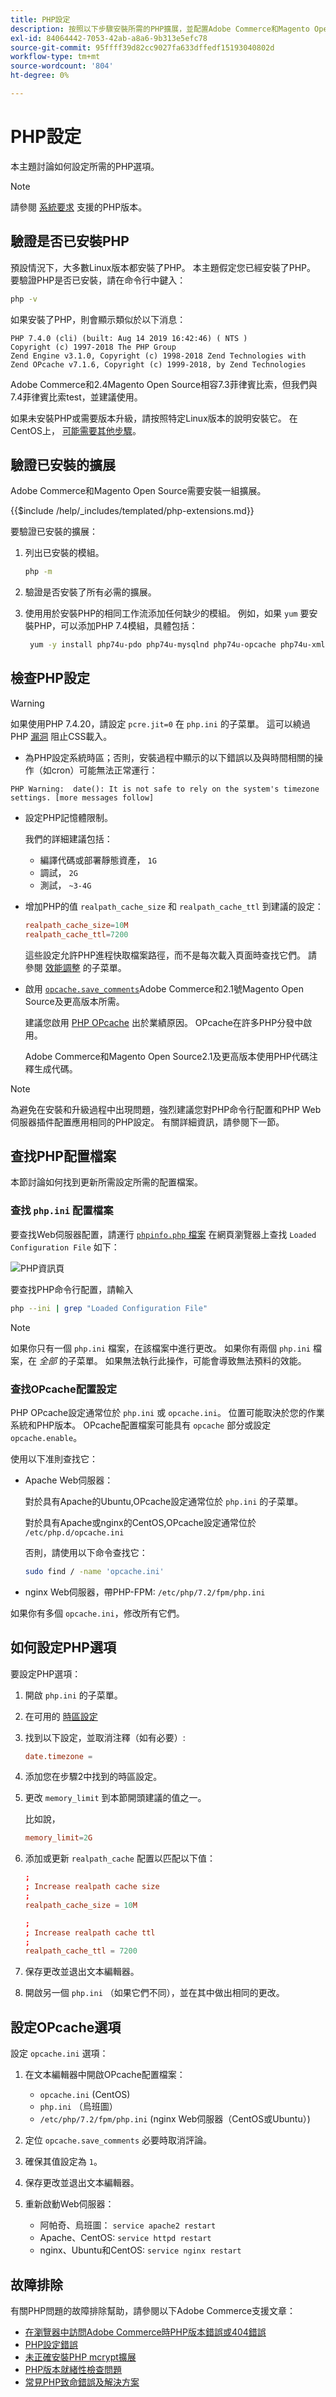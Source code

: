 ```yaml
---
title: PHP設定
description: 按照以下步驟安裝所需的PHP擴展，並配置Adobe Commerce和Magento Open Source的內部安裝所需的PHP設定。
exl-id: 84064442-7053-42ab-a8a6-9b313e5efc78
source-git-commit: 95ffff39d82cc9027fa633dffedf15193040802d
workflow-type: tm+mt
source-wordcount: '804'
ht-degree: 0%

---
```


# PHP設定

本主題討論如何設定所需的PHP選項。

>[!NOTE]
>
>請參閱 [系統要求](../system-requirements.md) 支援的PHP版本。

## 驗證是否已安裝PHP

預設情況下，大多數Linux版本都安裝了PHP。 本主題假定您已經安裝了PHP。 要驗證PHP是否已安裝，請在命令行中鍵入：

```bash
php -v
```

如果安裝了PHP，則會顯示類似於以下消息：

```terminal
PHP 7.4.0 (cli) (built: Aug 14 2019 16:42:46) ( NTS )
Copyright (c) 1997-2018 The PHP Group
Zend Engine v3.1.0, Copyright (c) 1998-2018 Zend Technologies with Zend OPcache v7.1.6, Copyright (c) 1999-2018, by Zend Technologies
```

Adobe Commerce和2.4Magento Open Source相容7.3菲律賓比索，但我們與7.4菲律賓比索test，並建議使用。

如果未安裝PHP或需要版本升級，請按照特定Linux版本的說明安裝它。
在CentOS上， [可能需要其他步驟](https://wiki.centos.org/HowTos/php7)。

## 驗證已安裝的擴展

Adobe Commerce和Magento Open Source需要安裝一組擴展。

{{$include /help/_includes/templated/php-extensions.md}}

要驗證已安裝的擴展：

1. 列出已安裝的模組。

   ```bash
   php -m
   ```

1. 驗證是否安裝了所有必需的擴展。
1. 使用用於安裝PHP的相同工作流添加任何缺少的模組。 例如，如果 `yum` 要安裝PHP，可以添加PHP 7.4模組，具體包括：

   ```bash
    yum -y install php74u-pdo php74u-mysqlnd php74u-opcache php74u-xml php74u-gd php74u-devel php74u-mysql php74u-intl php74u-mbstring php74u-bcmath php74u-json php74u-iconv php74u-soap
   ```

## 檢查PHP設定

>[!WARNING]
>
>如果使用PHP 7.4.20，請設定 `pcre.jit=0` 在 `php.ini` 的子菜單。 這可以繞過PHP [漏洞](https://bugs.php.net/bug.php?id=81101) 阻止CSS載入。

- 為PHP設定系統時區；否則，安裝過程中顯示的以下錯誤以及與時間相關的操作（如cron）可能無法正常運行：

```terminal
PHP Warning:  date(): It is not safe to rely on the system's timezone settings. [more messages follow]
```

- 設定PHP記憶體限制。

   我們的詳細建議包括：

   - 編譯代碼或部署靜態資產， `1G`
   - 調試， `2G`
   - 測試， `~3-4G`

- 增加PHP的值 `realpath_cache_size` 和 `realpath_cache_ttl` 到建議的設定：

   ```conf
   realpath_cache_size=10M
   realpath_cache_ttl=7200
   ```

   這些設定允許PHP進程快取檔案路徑，而不是每次載入頁面時查找它們。 請參閱 [效能調整](https://www.php.net/manual/en/ini.core.php) 的子菜單。

- 啟用 [`opcache.save_comments`](https://www.php.net/manual/en/opcache.configuration.php#ini.opcache.save-comments)Adobe Commerce和2.1號Magento Open Source及更高版本所需。

   建議您啟用 [PHP OPcache](https://www.php.net/manual/en/book.opcache.php) 出於業績原因。 OPcache在許多PHP分發中啟用。

   Adobe Commerce和Magento Open Source2.1及更高版本使用PHP代碼注釋生成代碼。

>[!NOTE]
>
>為避免在安裝和升級過程中出現問題，強烈建議您對PHP命令行配置和PHP Web伺服器插件配置應用相同的PHP設定。 有關詳細資訊，請參閱下一節。

## 查找PHP配置檔案

本節討論如何找到更新所需設定所需的配置檔案。

### 查找 `php.ini` 配置檔案

要查找Web伺服器配置，請運行 [`phpinfo.php` 檔案](optional-software.md#create-phpinfophp) 在網頁瀏覽器上查找 `Loaded Configuration File` 如下：

![PHP資訊頁](../../assets/installation/config_phpini-webserver.png)

要查找PHP命令行配置，請輸入

```bash
php --ini | grep "Loaded Configuration File"
```

>[!NOTE]
>
>如果你只有一個 `php.ini` 檔案，在該檔案中進行更改。 如果你有兩個 `php.ini` 檔案，在 *全部* 的子菜單。 如果無法執行此操作，可能會導致無法預料的效能。

### 查找OPcache配置設定

PHP OPcache設定通常位於 `php.ini` 或 `opcache.ini`。 位置可能取決於您的作業系統和PHP版本。 OPcache配置檔案可能具有 `opcache` 部分或設定 `opcache.enable`。

使用以下准則查找它：

- Apache Web伺服器：

   對於具有Apache的Ubuntu,OPcache設定通常位於 `php.ini` 的子菜單。

   對於具有Apache或nginx的CentOS,OPcache設定通常位於 `/etc/php.d/opcache.ini`

   否則，請使用以下命令查找它：

   ```bash
   sudo find / -name 'opcache.ini'
   ```

- nginx Web伺服器，帶PHP-FPM: `/etc/php/7.2/fpm/php.ini`

如果你有多個 `opcache.ini`，修改所有它們。

## 如何設定PHP選項

要設定PHP選項：

1. 開啟 `php.ini` 的子菜單。
1. 在可用的 [時區設定](https://www.php.net/manual/en/timezones.php)
1. 找到以下設定，並取消注釋（如有必要）:

   ```conf
   date.timezone =
   ```

1. 添加您在步驟2中找到的時區設定。

1. 更改 `memory_limit` 到本節開頭建議的值之一。

   比如說，

   ```conf
   memory_limit=2G
   ```

1. 添加或更新 `realpath_cache` 配置以匹配以下值：

   ```conf
   ;
   ; Increase realpath cache size
   ;
   realpath_cache_size = 10M
   
   ;
   ; Increase realpath cache ttl
   ;
   realpath_cache_ttl = 7200
   ```

1. 保存更改並退出文本編輯器。

1. 開啟另一個 `php.ini` （如果它們不同），並在其中做出相同的更改。

## 設定OPcache選項

設定 `opcache.ini` 選項：

1. 在文本編輯器中開啟OPcache配置檔案：

   - `opcache.ini` (CentOS)
   - `php.ini` （烏班圖）
   - `/etc/php/7.2/fpm/php.ini` (nginx Web伺服器（CentOS或Ubuntu）)

1. 定位 `opcache.save_comments` 必要時取消評論。
1. 確保其值設定為 `1`。
1. 保存更改並退出文本編輯器。
1. 重新啟動Web伺服器：

   - 阿帕奇、烏班圖： `service apache2 restart`
   - Apache、CentOS: `service httpd restart`
   - nginx、Ubuntu和CentOS: `service nginx restart`

## 故障排除

有關PHP問題的故障排除幫助，請參閱以下Adobe Commerce支援文章：

- [在瀏覽器中訪問Adobe Commerce時PHP版本錯誤或404錯誤](https://support.magento.com/hc/en-us/articles/360033117152-PHP-version-error-or-404-error-when-accessing-Magento-in-browser)
- [PHP設定錯誤](https://support.magento.com/hc/en-us/articles/360034599631-PHP-settings-errors)
- [未正確安裝PHP mcrypt擴展](https://support.magento.com/hc/en-us/articles/360034280132-PHP-mcrypt-extension-not-installed-properly-)
- [PHP版本就緒性檢查問題](https://support.magento.com/hc/en-us/articles/360033546411)
- [常見PHP致命錯誤及解決方案](https://support.magento.com/hc/en-us/articles/360030568432)
